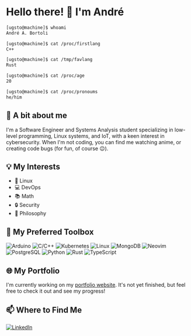 # Hello there! 👋 I'm André

```sh
[ugsto@machine]$ whoami
André A. Bortoli

[ugsto@machine]$ cat /proc/firstlang
C++

[ugsto@machine]$ cat /tmp/favlang
Rust

[ugsto@machine]$ cat /proc/age
20

[ugsto@machine]$ cat /proc/pronoums
he/him
```

## 🏏 A bit about me

I'm a Software Engineer and Systems Analysis student specializing in low-level
programming, Linux systems, and IoT, with a keen interest in cybersecurity.
When I'm not coding, you can find me watching anime, or creating code bugs
(for fun, of course 😉).

## 💡 My Interests

*   🐧 Linux
*   💻 DevOps
*   📚 Math
*   🔒 Security
*   🤯 Philosophy

## 🧰 My Preferred Toolbox

![Arduino](https://img.shields.io/badge/Arduino-00979D?style=for-the-badge\&logo=Arduino\&logoColor=white)
![C/C++](https://img.shields.io/badge/C/C++-00599C?style=for-the-badge\&logo=C%2B%2B\&logoColor=white)
![Kubernetes](https://img.shields.io/badge/Kubernetes-3069DE?style=for-the-badge\&logo=kubernetes\&logoColor=white)
![Linux](https://img.shields.io/badge/Linux-020202?style=for-the-badge\&logo=linux\&logoColor=white)
![MongoDB](https://img.shields.io/badge/MongoDB-47A248?style=for-the-badge\&logo=MongoDB\&logoColor=white)
![Neovim](https://img.shields.io/badge/Neovim-57A143?style=for-the-badge\&logo=Neovim\&logoColor=white)
![PostgreSQL](https://img.shields.io/badge/PostgreSQL-4169E1?style=for-the-badge\&logo=PostgreSQL\&logoColor=white)
![Python](https://img.shields.io/badge/Python-3776AB?style=for-the-badge\&logo=Python\&logoColor=white)
![Rust](https://img.shields.io/badge/Rust-000000?style=for-the-badge\&logo=rust\&logoColor=white)
![TypeScript](https://img.shields.io/badge/TypeScript-3178C6?style=for-the-badge\&logo=TypeScript\&logoColor=white)

## 🌐 My Portfolio

I'm currently working on my [portfolio website](https://www.bortoli.phd). It's not yet finished, but feel free to check it out and see my progress!

## 📫 Where to Find Me

[![LinkedIn](https://img.shields.io/badge/LinkedIn-0A66C2?style=for-the-badge\&logo=linkedin\&logoColor=white)](https://www.linkedin.com/in/andre-augusto-bortoli)

